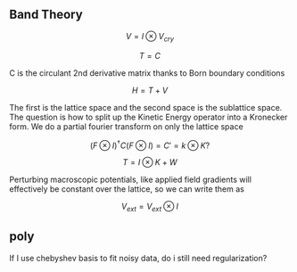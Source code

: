 Band Theory
-----------

$$V=I\otimes V_{cry}$$

$$T=C$$

C is the circulant 2nd derivative matrix thanks to Born boundary
conditions

$$H=T+V$$

The first is the lattice space and the second space is the sublattice
space. The question is how to split up the Kinetic Energy operator into
a Kronecker form. We do a partial fourier transform on only the lattice
space

$$(F\otimes I)^{\dagger}C(F\otimes I)=C'=k\otimes K?$$

$$T=I\otimes K+W$$

Perturbing macroscopic potentials, like applied field gradients will
effectively be constant over the lattice, so we can write them as

$$V_{ext}=V_{ext}\otimes I$$

poly
----

If I use chebyshev basis to fit noisy data, do i still need
regularization?
